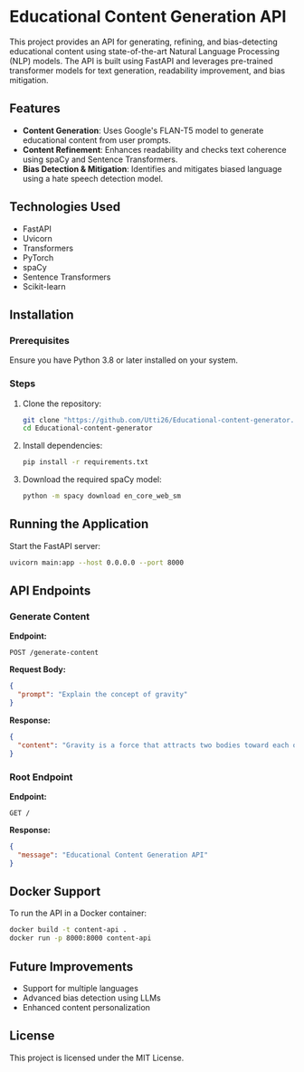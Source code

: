 # Educational Content Generation API

This project provides an API for generating, refining, and bias-detecting educational content using state-of-the-art Natural Language Processing (NLP) models. The API is built using FastAPI and leverages pre-trained transformer models for text generation, readability improvement, and bias mitigation.

## Features
- **Content Generation**: Uses Google's FLAN-T5 model to generate educational content from user prompts.
- **Content Refinement**: Enhances readability and checks text coherence using spaCy and Sentence Transformers.
- **Bias Detection & Mitigation**: Identifies and mitigates biased language using a hate speech detection model.

## Technologies Used
- FastAPI
- Uvicorn
- Transformers
- PyTorch
- spaCy
- Sentence Transformers
- Scikit-learn

## Installation
### Prerequisites
Ensure you have Python 3.8 or later installed on your system.

### Steps
1. Clone the repository:
   ```sh
   git clone "https://github.com/Utti26/Educational-content-generator.git"
   cd Educational-content-generator
   ```
2. Install dependencies:
   ```sh
   pip install -r requirements.txt
   ```
3. Download the required spaCy model:
   ```sh
   python -m spacy download en_core_web_sm
   ```

## Running the Application
Start the FastAPI server:
```sh
uvicorn main:app --host 0.0.0.0 --port 8000
```

## API Endpoints
### Generate Content
**Endpoint:**
```
POST /generate-content
```
**Request Body:**
```json
{
  "prompt": "Explain the concept of gravity"
}
```
**Response:**
```json
{
  "content": "Gravity is a force that attracts two bodies toward each other..."
}
```

### Root Endpoint
**Endpoint:**
```
GET /
```
**Response:**
```json
{
  "message": "Educational Content Generation API"
}
```

## Docker Support
To run the API in a Docker container:
```sh
docker build -t content-api .
docker run -p 8000:8000 content-api
```

## Future Improvements
- Support for multiple languages
- Advanced bias detection using LLMs
- Enhanced content personalization

## License
This project is licensed under the MIT License.

